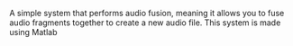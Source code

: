 A simple system that performs audio fusion, meaning it allows you to fuse audio fragments together to create a new audio file.
This system is made using Matlab

